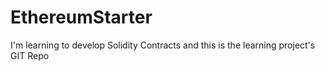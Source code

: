 # EthereumStarter
I'm learning to develop Solidity Contracts and this is the learning project's GIT Repo
